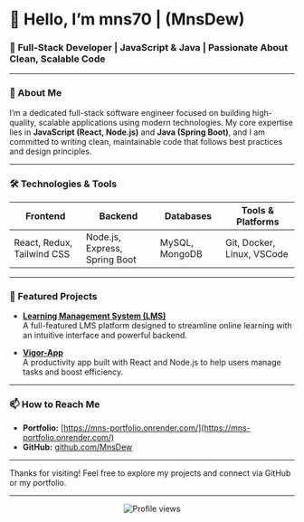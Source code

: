 # 👋 Hello, I’m **mns70** | (**MnsDew**)

### 🚀 Full-Stack Developer | JavaScript & Java | Passionate About Clean, Scalable Code

---

### 🌟 About Me

I’m a dedicated full-stack software engineer focused on building high-quality, scalable applications using modern technologies. My core expertise lies in **JavaScript (React, Node.js)** and **Java (Spring Boot)**, and I am committed to writing clean, maintainable code that follows best practices and design principles.

---

### 🛠️ Technologies & Tools

| Frontend                    | Backend                   | Databases               | Tools & Platforms          |
|-----------------------------|---------------------------|-------------------------|---------------------------|
| React, Redux, Tailwind CSS | Node.js, Express, Spring Boot | MySQL, MongoDB          | Git, Docker, Linux, VSCode |

---

### 📂 Featured Projects

- [**Learning Management System (LMS)**](https://github.com/MnsDew/Feat-LMS-GUI-JAVAFX-Library-Management-System-.git)  
  A full-featured LMS platform designed to streamline online learning with an intuitive interface and powerful backend.

- [**Vigor-App**](https://github.com/MnsDew/Vigor-App)  
  A productivity app built with React and Node.js to help users manage tasks and boost efficiency.

---

### 📫 How to Reach Me

- **Portfolio:** [https://mns-portfolio.onrender.com/](https://mns-portfolio.onrender.com/)  
- **GitHub:** [github.com/MnsDew](https://github.com/MnsDew)

---

Thanks for visiting! Feel free to explore my projects and connect via GitHub or my portfolio.

---

<p align="center">
  <img src="https://komarev.com/ghpvc/?username=MnsDew&style=flat-square&color=blue" alt="Profile views" />
</p>
